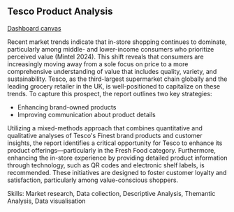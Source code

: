 ## Tesco Product Analysis

[Dashboard canvas](https://github.com/PhuongAnhDuong/Data_Analyst_Portfolio/blob/main/Power%20BI/Tesco%20Product%20Analysis/Tesco%20Finest%20Product%20Analysis.png)

Recent market trends indicate that in-store shopping continues to dominate, particularly among middle- and lower-income consumers who prioritize perceived value (Mintel 2024). This shift reveals that consumers are increasingly moving away from a sole focus on price to a more comprehensive understanding of value that includes quality, variety, and sustainability.
Tesco, as the third-largest supermarket chain globally and the leading grocery retailer in the UK, is well-positioned to capitalize on these trends. 
To capture this prospect, the report outlines two key strategies: 

- Enhancing brand-owned products
- Improving communication about product details

Utilizing a mixed-methods approach that combines quantitative and qualitative analyses of Tesco's Finest brand products and customer insights, the report identifies a critical opportunity for Tesco to enhance its product offerings—particularly in the Fresh Food category. Furthermore, enhancing the in-store experience by providing detailed product information through technology, such as QR codes and electronic shelf labels, is recommended. These initiatives are designed to foster customer loyalty and satisfaction, particularly among value-conscious shoppers.

Skills: Market research, Data collection, Descriptive Analysis, Themantic Analysis, Data visualisation
